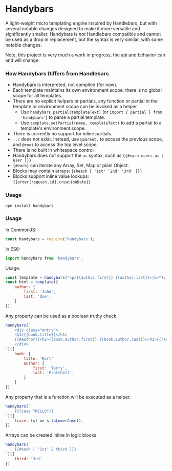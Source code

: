 Handybars
===

A light-weight micro templating engine inspired by Handlebars, but with several notable changes designed to make it more versatile and significantly smaller. Handybars is _not_ Handlebars compatible and cannot be used as a drop in replacement, but the syntax is very similar, with some notable changes.

Note, this project is very much a work in progress, the api and behavior can and will change.

### How Handybars Differs from Handlebars

- Handybars is interpreted, not compiled (for now).
- Each template maintains its own environment scope, there is no global scope for all templates.
- There are no explicit helpers or partials, any function or partial in the template or environment scope can be invoked as a helper.
  - Use `handybars.partial(templateText)` (or `import { partial } from 'handybars'`) to parse a partial template.
  - Use `template.setPartial(name, templateText)` to add a partial to a template's environment scope.
- There is currently no support for inline partials.
- `../` does not exist. Instead, use `@parent.` to access the previous scope, and `@root` to access the top level scope.
- There is no built in whitespace control
- Handybars does not support the `as` syntax, such as `{{#each users as | user |}}`
- `{#each}` can iterate any Array, Set, Map or plain Object.
- Blocks may contain arrays: `{{#each [ '1st' '2nd' '3rd' ]}}`
- Blocks support inline value lookups: `{{order[request.id].creationDate}}`

### Usage

```
npm install handybars
```

### Usage

In CommonJS:

```js
const handybars = require('handybars');
```

In ES6:

```js
import handybars from 'handybars';
```

Usage:

```js
const template = handybars("<p>{{author.first}} {{author.last}}</p>");
const html = template({
	author: {
		first: 'John',
		last: 'Doe',
	}
});
```

Any property can be used as a boolean truthy check.

```js
handybars(`
	<div class="entry">
	<h1>{{book.title}}</h1>
	{{#author}}<h2>{{book.author.first}} {{book.author.last}}</h2>{{/author}}
	</div>
`)({
	book: {
		title: 'Mort'
		author: {
			first: 'Terry',
			last: 'Pratchett',
		}
	}
})
```

Any property that is a function will be executed as a helper.

```js
handybars(`
	{{lcase "HELLO"}}
`)({
	lcase: (s) => s.toLowerCase(),
})
```

Arrays can be created inline in logic blocks

```js
handybars(`
	{{#each [ '1st' 2 third ]}}
`)({
	third: '3rd'
})
```